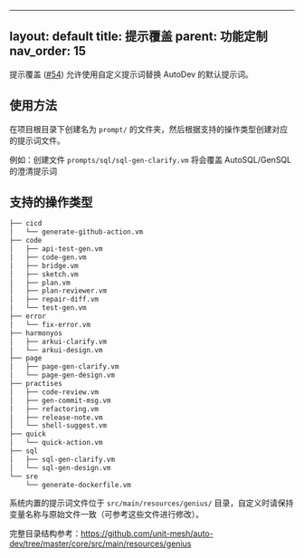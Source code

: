

---
layout: default
title: 提示覆盖
parent: 功能定制
nav_order: 15
---

提示覆盖 ([#54](https://github.com/unit-mesh/auto-dev/issues/54)) 允许使用自定义提示词替换 AutoDev 的默认提示词。

## 使用方法

在项目根目录下创建名为 `prompt/` 的文件夹，然后根据支持的操作类型创建对应的提示词文件。

例如：创建文件 `prompts/sql/sql-gen-clarify.vm` 将会覆盖 AutoSQL/GenSQL 的澄清提示词

## 支持的操作类型

```bash
├── cicd
│   └── generate-github-action.vm
├── code
│   ├── api-test-gen.vm
│   ├── code-gen.vm
│   ├── bridge.vm
│   ├── sketch.vm
│   ├── plan.vm
│   ├── plan-reviewer.vm
│   ├── repair-diff.vm
│   └── test-gen.vm
├── error
│   └── fix-error.vm
├── harmonyos
│   ├── arkui-clarify.vm
│   └── arkui-design.vm
├── page
│   ├── page-gen-clarify.vm
│   └── page-gen-design.vm
├── practises
│   ├── code-review.vm
│   ├── gen-commit-msg.vm
│   ├── refactoring.vm
│   ├── release-note.vm
│   └── shell-suggest.vm
├── quick
│   └── quick-action.vm
├── sql
│   ├── sql-gen-clarify.vm
│   └── sql-gen-design.vm
└── sre
    └── generate-dockerfile.vm
```

系统内置的提示词文件位于 `src/main/resources/genius/` 目录，自定义时请保持变量名称与原始文件一致（可参考这些文件进行修改）。

完整目录结构参考：https://github.com/unit-mesh/auto-dev/tree/master/core/src/main/resources/genius